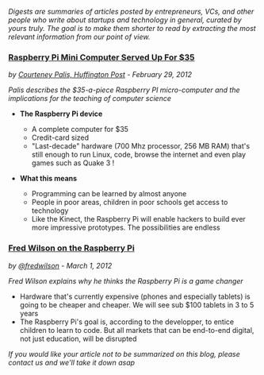 *Digests are summaries of articles posted by entrepreneurs, VCs, and
other people who write about startups and technology in general, curated
by yours truly. The goal is to make them shorter to read by extracting the most relevant
information from our point of view.*


### [Raspberry Pi Mini Computer Served Up For $35](http://www.huffingtonpost.com/2012/02/29/raspberry-pi_n_1310441.html "Source")
*by [Courteney Palis, Huffington Post](http://www.huffingtonpost.com/courteney-palis) - February 29, 2012*


*Palis describes the $35-a-piece Raspberry PI micro-computer and the
implications for the teaching of computer science*

* **The Raspberry Pi device**
  * A complete computer for $35
  * Credit-card sized
  * "Last-decade" hardware (700 Mhz processor, 256 MB RAM) that's still
enough to run Linux, code, browse the internet and even play games such
as Quake 3 !

* **What this means**
  * Programming can be learned by almost anyone
  * People in poor areas, children in poor schools get access to technology
  * Like the Kinect, the Raspberry Pi will enable hackers to build ever
more impressive prototypes. The possibilities are endless



### [Fred Wilson on the Raspberry Pi](http://www.avc.com/a_vc/2012/03/raspberry-pi.html "Source")
*by [@fredwilson](https://twitter.com/#!/fredwilson) - March 1, 2012*


*Fred Wilson explains why he thinks the Raspberry Pi is a game changer*

* Hardware that's currently expensive (phones and especially tablets)
is going to be cheaper and cheaper. We will see sub $100 tablets in 3 to
5 years
* The Raspberry Pi's goal is, according to the developper, to entice
children to learn to code. But all markets that can be end-to-end
digital, not just education, will be disrupted




*If you would like your article not to be summarized on this blog,
please contact us and we'll take it down
asap*
